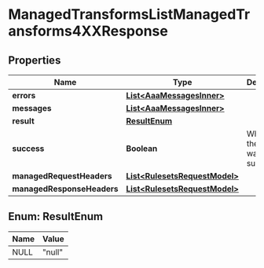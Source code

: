 

# ManagedTransformsListManagedTransforms4XXResponse


## Properties

| Name | Type | Description | Notes |
|------------ | ------------- | ------------- | -------------|
|**errors** | [**List&lt;AaaMessagesInner&gt;**](AaaMessagesInner.md) |  |  |
|**messages** | [**List&lt;AaaMessagesInner&gt;**](AaaMessagesInner.md) |  |  |
|**result** | [**ResultEnum**](#ResultEnum) |  |  |
|**success** | **Boolean** | Whether the API call was successful |  |
|**managedRequestHeaders** | [**List&lt;RulesetsRequestModel&gt;**](RulesetsRequestModel.md) |  |  [optional] |
|**managedResponseHeaders** | [**List&lt;RulesetsRequestModel&gt;**](RulesetsRequestModel.md) |  |  [optional] |



## Enum: ResultEnum

| Name | Value |
|---- | -----|
| NULL | &quot;null&quot; |



